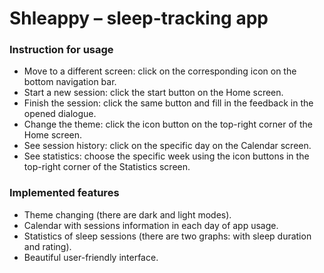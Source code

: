 # Shleappy – sleep-tracking app

### Instruction for usage
- Move to a different screen: click on the corresponding icon on the bottom navigation bar.
- Start a new session: click the start button on the Home screen.
- Finish the session: click the same button and fill in the feedback in the opened dialogue.
- Change the theme: click the icon button on the top-right corner of the Home screen.
- See session history: click on the specific day on the Calendar screen.
- See statistics: choose the specific week using the icon buttons in the top-right corner of the Statistics screen.

### Implemented features
- Theme changing (there are dark and light modes).
- Calendar with sessions information in each day of app usage.
- Statistics of sleep sessions (there are two graphs: with sleep duration and rating).
- Beautiful user-friendly interface.
